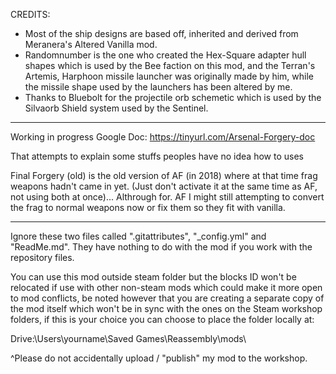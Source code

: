 CREDITS:
- Most of the ship designs are based off, inherited and derived from Meranera's Altered Vanilla mod.
- Randomnumber is the one who created the Hex-Square adapter hull shapes which is used by the Bee faction on this mod, and the Terran's Artemis, Harphoon missile launcher was originally made by him, while the missile shape used by the launchers has been altered by me.
- Thanks to Bluebolt for the projectile orb schemetic which is used by the Silvaorb Shield system used by the Sentinel.

-----
Working in progress Google Doc: https://tinyurl.com/Arsenal-Forgery-doc

That attempts to explain some stuffs peoples have no idea how to uses

Final Forgery (old) is the old version of AF (in 2018) where at that time frag weapons hadn't came in yet. (Just don't activate it at the same time as AF, not using both at once)... Althrough for. AF I might still attempting to convert the frag to normal weapons now or fix them so they fit with vanilla.

-----

Ignore these two files called ".gitattributes", "_config.yml" and "ReadMe.md". They have nothing to do with the mod if you work with the repository files.

You can use this mod outside steam folder but the blocks ID won't be relocated if use with other non-steam mods which could make it more open to mod conflicts, be noted however that you are creating a separate copy of the mod itself which won't be in sync with the ones on the Steam workshop folders, if this is your choice you can choose to place the folder locally at: 

Drive:\Users\yourname\Saved Games\Reassembly\mods\

^Please do not accidentally upload / "publish" my mod to the workshop.
